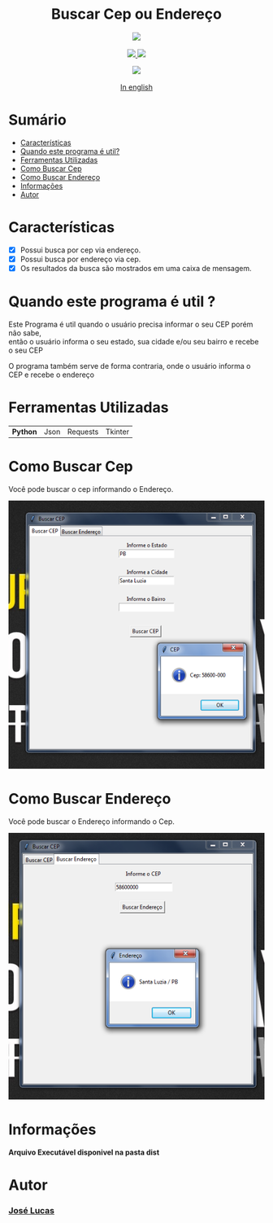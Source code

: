 <ig src='cepfacil.png' />
<h1 align='center'>Buscar Cep ou Endereço</h1>
<p align='center'>
  <a href="https://www.python.org/">
    <img src="https://img.shields.io/badge/Desenvolvido%20com-Python-gray.svg?colorA=232AF0&colorB=E6DF19&style=for-the-badge"/>
  </a>
</p>

<p align='center'>
  <a href="https://requests.readthedocs.io/en/master/">
    <img src="https://img.shields.io/badge/Biblioteca-Requests-gray.svg?colorA=E6DF19&colorB=232AF0&style=for-the-badge"/>
  </a>
  <a href="https://docs.python.org/3/library/tkinter.html">
    <img src="https://img.shields.io/badge/Biblioteca-Tkinter-gray.svg?colorA=E6DF19&colorB=232AF0&style=for-the-badge"/>
  </a>
</p>
<p align='center'>
  <a href="LICENSE">
    <img src="https://img.shields.io/badge/Licença-MIT-black.svg?colorA=848484&colorB=FFFF00&style=for-the-badge"/>
  </a>
</p>
<p align='center'>
  <a href='./docs/README.md'>In english</a>
</p>
<p align='center'>
  
  # Sumário
  
  - [Características](#características)
  - [Quando este programa é util?](#quando-este-programa-é-util-?)
  - [Ferramentas Utilizadas](#ferramentas-utilizadas)
  - [Como Buscar Cep](#como-buscar-cep)
  - [Como Buscar Endereço](#como-buscar-endereço)
  - [Informações](#informações)
  - [Autor](#autor)
  
  # Características
  
  - [x] Possui busca por cep via endereço.
  - [x] Possui busca por endereço via cep.
  - [x] Os resultados da busca são mostrados em uma caixa de mensagem.
  
  # Quando este programa é util ?
  <p>Este Programa é util quando o usuário precisa informar o seu CEP porém não sabe,<br> então o usuário informa o seu estado, sua cidade e/ou seu bairro e recebe o seu CEP</p>
  <p>O programa também serve de forma contraria, onde o usuário informa o CEP e recebe o endereço</p>

  # Ferramentas Utilizadas
  <table>
    <tr>
      <td><b>Python</b></td>
      <td>Json</td>
      <td>Requests</td>
      <td>Tkinter</td>
    </tr>
  </table>

  # Como Buscar Cep
  <p>Você pode buscar o cep informando o Endereço.</p>
  <img src='imagem1.png' />

  # Como Buscar Endereço
  <p>Você pode buscar o Endereço informando o Cep.</p>
  <img src='imagem2.png' />

  # Informações
  <p><b>Arquivo Executável disponivel na pasta dist<b></p>

  # Autor
  <h3><a href='https://www.instagram.com/jlucasgf/?hl=pt-br'>José Lucas</a></h3>
</p>
